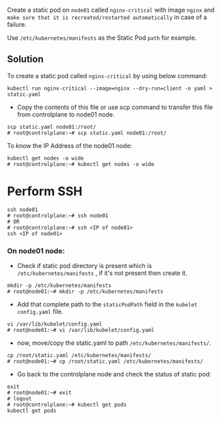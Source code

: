 Create a static pod on `node01` called `nginx-critical` with image ```nginx``` and `make sure that it is recreated/restarted automatically` in case of a failure.

Use `/etc/kubernetes/manifests` as the Static Pod `path` for example.

## Solution
To create a static pod called `nginx-critical` by using below command:
```shell
kubectl run nginx-critical --image=nginx --dry-run=client -o yaml > static.yaml
```

- Copy the contents of this file or use scp command to transfer this file from controlplane to node01 node.
```shell
scp static.yaml node01:/root/
# root@controlplane:~# scp static.yaml node01:/root/
```

To know the IP Address of the node01 node:
```shell
kubectl get nodes -o wide
# root@controlplane:~# kubectl get nodes -o wide
```

# Perform SSH
```shell
ssh node01
# root@controlplane:~# ssh node01
# OR
# root@controlplane:~# ssh <IP of node01>
ssh <IP of node01>
```

### On node01 node:

- Check if static pod directory is present which is `/etc/kubernetes/manifests` , if it's not present then create it.
```shell
mkdir -p /etc/kubernetes/manifests
# root@node01:~# mkdir -p /etc/kubernetes/manifests
```

- Add that complete path to the ``staticPodPath`` field in the `kubelet config.yaml` file.
```shell
vi /var/lib/kubelet/config.yaml
# root@node01:~# vi /var/lib/kubelet/config.yaml
```

- now, move/copy the static.yaml to path ```/etc/kubernetes/manifests/```.
```shell
cp /root/static.yaml /etc/kubernetes/manifests/
# root@node01:~# cp /root/static.yaml /etc/kubernetes/manifests/
```

- Go back to the controlplane node and check the status of static pod:
```shell
exit
# root@node01:~# exit
# logout
# root@controlplane:~# kubectl get pods 
kubectl get pods
```